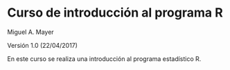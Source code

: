 # Curso de introducción al programa R
Miguel A. Mayer

Versión 1.0 (22/04/2017)

En este curso se realiza una introducción al programa estadístico R. 
